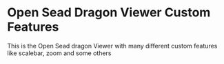 # Open Sead Dragon Viewer Custom Features
This is the Open Sead dragon Viewer with many different custom features like scalebar, zoom and some others
